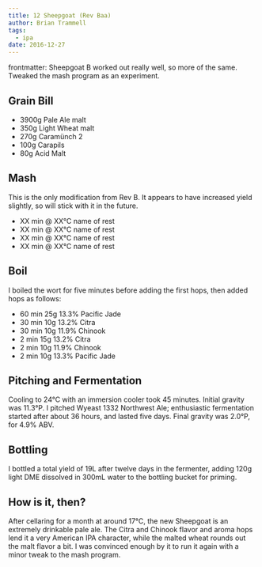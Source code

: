 ```yaml
---
title: 12 Sheepgoat (Rev Baa)
author: Brian Trammell
tags:
  - ipa
date: 2016-12-27
---
```


frontmatter: Sheepgoat B worked out really well, so more of the same. Tweaked the mash program as an experiment. 

## Grain Bill

- 3900g Pale Ale malt
- 350g Light Wheat malt
- 270g Caramünch 2
- 100g Carapils
- 80g Acid Malt

## Mash

This is the only modification from Rev B. It appears to have increased yield slightly, so will stick with it in the future.

- XX min @ XX&deg;C name of rest
- XX min @ XX&deg;C name of rest
- XX min @ XX&deg;C name of rest
- XX min @ XX&deg;C name of rest

## Boil

I boiled the wort for five minutes before adding the first hops, then added hops as follows:   

- 60 min 25g 13.3% Pacific Jade
- 30 min 10g 13.2% Citra 
- 30 min 10g 11.9% Chinook
- 2 min 15g 13.2% Citra 
- 2 min 10g 11.9% Chinook 
- 2 min 10g 13.3% Pacific Jade

## Pitching and Fermentation

Cooling to 24&deg;C with an immersion cooler took 45 minutes. Initial gravity was 11.3&deg;P. I pitched Wyeast 1332 Northwest Ale; enthusiastic fermentation started after about 36 hours, and lasted five days. Final gravity was 2.0&deg;P, for 4.9% ABV.

## Bottling

I bottled a total yield of 19L after twelve days in the fermenter, adding 120g light DME dissolved in 300mL water to the bottling bucket for priming. 

## How is it, then?

After cellaring for a month at around 17&deg;C, the new Sheepgoat is an extremely drinkable pale ale. The Citra and Chinook flavor and aroma hops lend it a very American IPA character, while the malted wheat rounds out the malt flavor a bit. I was convinced enough by it to run it again with a minor tweak to the mash program.